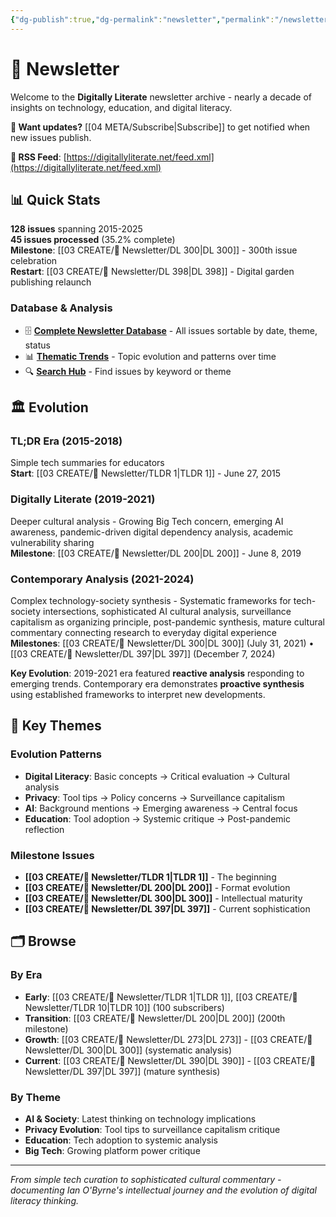 ```yaml
---
{"dg-publish":true,"dg-permalink":"newsletter","permalink":"/newsletter/","title":"📧 Newsletter","tags":["newsletter","digital-literacy","technology","education","content-curation"],"created":"2025-01-06","updated":"2025-07-31"}
---
```



# 📧 Newsletter

Welcome to the **Digitally Literate** newsletter archive - nearly a decade of insights on technology, education, and digital literacy.

**📨 Want updates?** [[04 META/Subscribe\|Subscribe]] to get notified when new issues publish.

**🔗 RSS Feed**: [https://digitallyliterate.net/feed.xml](https://digitallyliterate.net/feed.xml)

## 📊 Quick Stats

**128 issues** spanning 2015-2025  
**45 issues processed** (35.2% complete)  
**Milestone**: [[03 CREATE/📧 Newsletter/DL 300\|DL 300]] - 300th issue celebration  
**Restart**: [[03 CREATE/📧 Newsletter/DL 398\|DL 398]] - Digital garden publishing relaunch

### **Database & Analysis**
- 🗄️ **[Complete Newsletter Database](base-link-here)** - All issues sortable by date, theme, status
- 📊 **[Thematic Trends](base-link-here)** - Topic evolution and patterns over time
- 🔍 **[Search Hub](base-link-here)** - Find issues by keyword or theme

## 🏛️ Evolution

### **TL;DR Era (2015-2018)**
Simple tech summaries for educators  
**Start**: [[03 CREATE/📧 Newsletter/TLDR 1\|TLDR 1]] - June 27, 2015

### **Digitally Literate (2019-2021)**  
Deeper cultural analysis - Growing Big Tech concern, emerging AI awareness, pandemic-driven digital dependency analysis, academic vulnerability sharing  
**Milestone**: [[03 CREATE/📧 Newsletter/DL 200\|DL 200]] - June 8, 2019

### **Contemporary Analysis (2021-2024)**
Complex technology-society synthesis - Systematic frameworks for tech-society intersections, sophisticated AI cultural analysis, surveillance capitalism as organizing principle, post-pandemic synthesis, mature cultural commentary connecting research to everyday digital experience  
**Milestones**: [[03 CREATE/📧 Newsletter/DL 300\|DL 300]] (July 31, 2021) • [[03 CREATE/📧 Newsletter/DL 397\|DL 397]] (December 7, 2024)

**Key Evolution**: 2019-2021 era featured **reactive analysis** responding to emerging trends. Contemporary era demonstrates **proactive synthesis** using established frameworks to interpret new developments.

## 🎯 Key Themes

### **Evolution Patterns**
- **Digital Literacy**: Basic concepts → Critical evaluation → Cultural analysis
- **Privacy**: Tool tips → Policy concerns → Surveillance capitalism
- **AI**: Background mentions → Emerging awareness → Central focus
- **Education**: Tool adoption → Systemic critique → Post-pandemic reflection

### **Milestone Issues**
- **[[03 CREATE/📧 Newsletter/TLDR 1\|TLDR 1]]** - The beginning
- **[[03 CREATE/📧 Newsletter/DL 200\|DL 200]]** - Format evolution  
- **[[03 CREATE/📧 Newsletter/DL 300\|DL 300]]** - Intellectual maturity
- **[[03 CREATE/📧 Newsletter/DL 397\|DL 397]]** - Current sophistication

## 🗂️ Browse

### **By Era**
- **Early**: [[03 CREATE/📧 Newsletter/TLDR 1\|TLDR 1]], [[03 CREATE/📧 Newsletter/TLDR 10\|TLDR 10]] (100 subscribers)
- **Transition**: [[03 CREATE/📧 Newsletter/DL 200\|DL 200]] (200th milestone)
- **Growth**: [[03 CREATE/📧 Newsletter/DL 273\|DL 273]] - [[03 CREATE/📧 Newsletter/DL 300\|DL 300]] (systematic analysis)
- **Current**: [[03 CREATE/📧 Newsletter/DL 390\|DL 390]] - [[03 CREATE/📧 Newsletter/DL 397\|DL 397]] (mature synthesis)

### **By Theme**
- **AI & Society**: Latest thinking on technology implications
- **Privacy Evolution**: Tool tips to surveillance capitalism critique
- **Education**: Tech adoption to systemic analysis
- **Big Tech**: Growing platform power critique

---

*From simple tech curation to sophisticated cultural commentary - documenting Ian O'Byrne's intellectual journey and the evolution of digital literacy thinking.*
